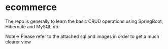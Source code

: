 # ecommerce
The repo is generally to learn the basic CRUD operations using SpringBoot, Hibernate and MySQL db.

Note-> Please refer to the attached sql and images in order to get a much clearer view
